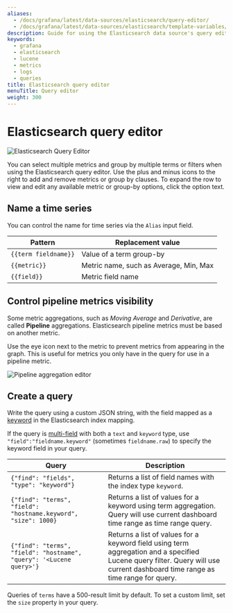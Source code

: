 ```yaml
---
aliases:
  - /docs/grafana/latest/data-sources/elasticsearch/query-editor/
  - /docs/grafana/latest/data-sources/elasticsearch/template-variables/
description: Guide for using the Elasticsearch data source's query editor
keywords:
  - grafana
  - elasticsearch
  - lucene
  - metrics
  - logs
  - queries
title: Elasticsearch query editor
menuTitle: Query editor
weight: 300
---
```


# Elasticsearch query editor

![Elasticsearch Query Editor](/static/img/docs/elasticsearch/query-editor-7-4.png)

You can select multiple metrics and group by multiple terms or filters when using the Elasticsearch query editor.
Use the plus and minus icons to the right to add and remove metrics or group by clauses.
To expand the row to view and edit any available metric or group-by options, click the option text.

## Name a time series

You can control the name for time series via the `Alias` input field.

| Pattern              | Replacement value                      |
| -------------------- | -------------------------------------- |
| `{{term fieldname}}` | Value of a term group-by               |
| `{{metric}}`         | Metric name, such as Average, Min, Max |
| `{{field}}`          | Metric field name                      |

## Control pipeline metrics visibility

Some metric aggregations, such as _Moving Average_ and _Derivative_, are called **Pipeline** aggregations.
Elasticsearch pipeline metrics must be based on another metric.

Use the eye icon next to the metric to prevent metrics from appearing in the graph.
This is useful for metrics you only have in the query for use in a pipeline metric.

![Pipeline aggregation editor](/static/img/docs/elasticsearch/pipeline-aggregation-editor-7-4.png)

## Create a query

Write the query using a custom JSON string, with the field mapped as a [keyword](https://www.elastic.co/guide/en/elasticsearch/reference/current/keyword.html#keyword) in the Elasticsearch index mapping.

If the query is [multi-field](https://www.elastic.co/guide/en/elasticsearch/reference/current/multi-fields.html) with both a `text` and `keyword` type, use `"field":"fieldname.keyword"` (sometimes `fieldname.raw`) to specify the keyword field in your query.

| Query                                                               | Description                                                                                                                                                                   |
| ------------------------------------------------------------------- | ----------------------------------------------------------------------------------------------------------------------------------------------------------------------------- |
| `{"find": "fields", "type": "keyword"}`                             | Returns a list of field names with the index type `keyword`.                                                                                                                  |
| `{"find": "terms", "field": "hostname.keyword", "size": 1000}`      | Returns a list of values for a keyword using term aggregation. Query will use current dashboard time range as time range query.                                               |
| `{"find": "terms", "field": "hostname", "query": '<Lucene query>'}` | Returns a list of values for a keyword field using term aggregation and a specified Lucene query filter. Query will use current dashboard time range as time range for query. |

Queries of `terms` have a 500-result limit by default.
To set a custom limit, set the `size` property in your query.
